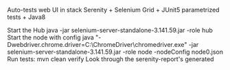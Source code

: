 Auto-tests web UI in stack Serenity + Selenium Grid + JUnit5 parametrized tests + Java8

Start the Hub
java -jar selenium-server-standalone-3.141.59.jar -role hub
Start the node with config
java "-Dwebdriver.chrome.driver=C:\ChromeDriver\chromedriver.exe" -jar selenium-server-standalone-3.141.59.jar -role node -nodeConfig node0.json
Run tests: mvn clean verify
Look through the serenity-report's generated